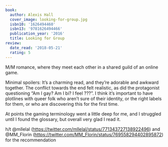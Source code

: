 ```yaml
---
book:
  author: Alexis Hall
  cover_image: looking-for-group.jpg
  isbn10: '1626494460'
  isbn13: '9781626494466'
  publication_year: '2016'
  title: Looking for Group
review:
  date_read: '2018-05-21'
  rating: 5
---
```


M/M romance, where they meet each other in a shared guild of an online game.

Minimal spoilers: It’s a charming read, and they’re adorable and awkward together. The conflict towards the end felt realistic, as did the protagonist questioning “Am I gay? Am I bi? I feel ???”. I think it’s important to have plotlines with queer folk who aren’t sure of their identity, or the right labels for them, or who are discovering this for the first time.

At points the gaming terminology went a little deep for me, and I struggled until I found the glossary, but overall very glad I read it.

h/t @mllelal (https://twitter.com/mllelal/status/771343727138922496) and @MM_Florin (https://twitter.com/MM_Florin/status/769558294402895872) for the recommendation
